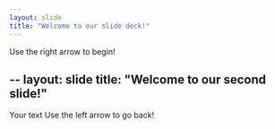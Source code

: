 ```yaml
---
layout: slide
title: "Welcome to our slide deck!"
---
```


Use the right arrow to begin!

--
layout: slide
title: "Welcome to our second slide!"
---
Your text
Use the left arrow to go back!

